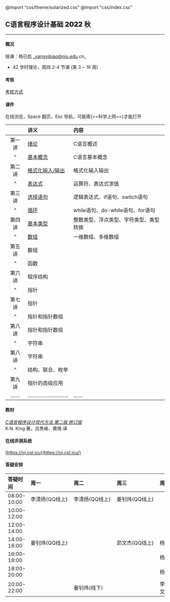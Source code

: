 @import "css/theme/solarized.css"
@import "css/index.css"

## C语言程序设计基础 <span style="font-weight:900">2022</span> 秋

---

#### 概况

授课：杨已彪 _yangyibiao@nju.edu.cn_

- 42 学时理论，周四 2-4 节课 (第 3 ~ 16 周)

<div class="top-2"></div>

#### 考核

[考核方式](http://docs.cpl.icu/#/hw?id=%e8%af%84%e4%bb%b7%e6%8c%87%e6%a0%87)

#### 课件

在线浏览，Space 翻页，Esc 导航，可能需{==科学上网==}才能打开

<div class="threelines outline head-highlight">

|        |              讲义                | 内容                           |
| :----: | :--                             | :--                            |
| 第一讲  | [绪论](slides/01.html)           | C语言概述                       |
|   ^    | [基本概念](slides/02.html)       | C语言基本概念                    |
| 第二讲  | [格式化输入/输出](slides/03.html) | 格式化输入输出                    |
|   ^    | [表达式](slides/04.html)         | 运算符、表达式求值                |
| 第三讲  | [选择语句](slides/05.html)        | 逻辑表达式、if语句、switch语句    |
|   ^    | [循环](slides/06.html)           | while语句、do-while语句、for语句 |
| 第四讲  | [基本类型](slides/07.html)        | 整数类型、浮点类型、字符类型、类型转换 |
|   ^    | [数组](slides/08.html)           | 一维数组、多维数组 |
| 第五讲  | 数组        |  |
|   ^    | 函数           |  |
| 第六讲  | 程序结构        |  |
|   ^    | 指针           |  |
| 第七讲  | 指针        |  |
|   ^    | 指针和指针数组           |  |
| 第八讲  | 指针和指针数组        |  |
|   ^    | 字符串           |  |
| 第八讲  | 字符串        |  |
|   ^    | 结构、联合、枚举           |  |
| 第九讲  | 指针的高级应用        |  |
| .......| .............................. | .......|

</div>

#### 教材

[_C语言程序设计现代方法 第二版 修订版_](book/.pdf) <br>K.N. King 著，吕秀峰、黄倩 译

#### 在线评测系统

[https://oj.cpl.icu](https://oj.cpl.icu/)

#### 答疑安排

<div class="threelines outline head-highlight">

| 答疑时间 | 周一 | 周二 | 周三 | 周四 | 周五 |
| :-- | :-- | :-- | :-- | :-- | :-- |
| 08:00-10:00 | 李清扬(QQ线上) | 李清扬(QQ线上) | 姜钊炜(QQ线上) | | |
| 10:00-12:00 | <div style="width: 90pt"></div> | <div style="width: 90pt"></div> | <div style="width: 90pt"></div> | <div style="width: 90pt"></div>| <div style="width: 90pt"></div> |
| 12:00-14:00 | | | | | |
| 14:00-16:00 | 姜钊炜(QQ线上) | | 茆文杰(QQ线上) | 杨已彪(线下) | |
| 16:00-18:00 | | | | 杨已彪(线下) | 茆文杰(QQ线上) |
| 18:00-20:00 | | | | 杨已彪(线下) | |
| 20:00-22:00 | | 姜钊炜(线下) | | 李清扬(线下) 茆文杰(线下) | |

</div>

